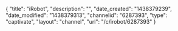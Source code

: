 {
    "title": "iRobot",
    "description": "",
    "date_created": "1438379239",
    "date_modified": "1438379313",
    "channelid": "6287393",
    "type": "captivate",
    "layout": "channel",
    "url": "\/c\/irobot\/6287393"
}